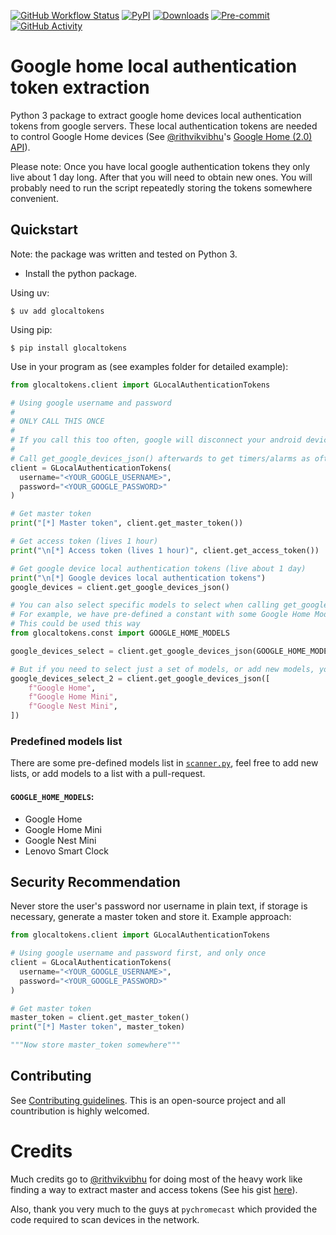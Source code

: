[![GitHub Workflow Status][workflow-shield]][workflow]
[![PyPI][pypi-shield]][pypi]
[![Downloads][pepy-shield]][pepy]
[![Pre-commit][pre-commit-shield]][pre-commit]
[![GitHub Activity][commits-shield]][commits]

# Google home local authentication token extraction

Python 3 package to extract google home devices local authentication tokens from google servers.
These local authentication tokens are needed to control Google Home devices
(See [@rithvikvibhu](https://github.com/rithvikvibhu)'s [Google Home (2.0) API](https://rithvikvibhu.github.io/GHLocalApi/)).

Please note:
Once you have local google authentication tokens they only live about 1 day long.
After that you will need to obtain new ones.
You will probably need to run the script repeatedly storing the tokens somewhere convenient.

## Quickstart

Note: the package was written and tested on Python 3.

- Install the python package.

Using uv:

```console
$ uv add glocaltokens
```

Using pip:

```console
$ pip install glocaltokens
```

Use in your program as (see examples folder for detailed example):

```Python
from glocaltokens.client import GLocalAuthenticationTokens

# Using google username and password
#
# ONLY CALL THIS ONCE
#
# If you call this too often, google will disconnect your android devices and other weird things will happen
#
# Call get_google_devices_json() afterwards to get timers/alarms as oftens as you want to update.
client = GLocalAuthenticationTokens(
  username="<YOUR_GOOGLE_USERNAME>",
  password="<YOUR_GOOGLE_PASSWORD>"
)

# Get master token
print("[*] Master token", client.get_master_token())

# Get access token (lives 1 hour)
print("\n[*] Access token (lives 1 hour)", client.get_access_token())

# Get google device local authentication tokens (live about 1 day)
print("\n[*] Google devices local authentication tokens")
google_devices = client.get_google_devices_json()

# You can also select specific models to select when calling get_google_devices or get_google_devices_json with the models_list parameter.
# For example, we have pre-defined a constant with some Google Home Models (WARNING! Not all of them may be present)
# This could be used this way
from glocaltokens.const import GOOGLE_HOME_MODELS

google_devices_select = client.get_google_devices_json(GOOGLE_HOME_MODELS)

# But if you need to select just a set of models, or add new models, you can use a list of str
google_devices_select_2 = client.get_google_devices_json([
    f"Google Home",
    f"Google Home Mini",
    f"Google Nest Mini",
])
```

### Predefined models list

There are some pre-defined models list in [`scanner.py`](/glocaltokens/scanner.py), feel free to
add new lists, or add models to a list with a pull-request.

#### `GOOGLE_HOME_MODELS`:

- Google Home
- Google Home Mini
- Google Nest Mini
- Lenovo Smart Clock

## Security Recommendation

Never store the user's password nor username in plain text, if storage is necessary, generate a master token and store it.
Example approach:

```python
from glocaltokens.client import GLocalAuthenticationTokens

# Using google username and password first, and only once
client = GLocalAuthenticationTokens(
  username="<YOUR_GOOGLE_USERNAME>",
  password="<YOUR_GOOGLE_PASSWORD>"
)

# Get master token
master_token = client.get_master_token()
print("[*] Master token", master_token)

"""Now store master_token somewhere"""

```

## Contributing

See [Contributing guidelines](CONTRIBUTING.md).
This is an open-source project and all countribution is highly welcomed.

# Credits

Much credits go to [@rithvikvibhu](https://github.com/rithvikvibhu) for doing most of the heavy work like finding a way to
extract master and access tokens
(See his gist [here](https://gist.github.com/rithvikvibhu/952f83ea656c6782fbd0f1645059055d)).

Also, thank you very much to the guys at `pychromecast` which provided the code required to scan devices in the network.

[workflow-shield]: https://img.shields.io/github/actions/workflow/status/leikoilja/glocaltokens/linting-and-testing.yaml?branch=master
[workflow]: https://github.com/leikoilja/glocaltokens/actions
[pypi-shield]: https://img.shields.io/pypi/v/glocaltokens
[pypi]: https://pypi.org/project/glocaltokens/
[pepy-shield]: https://pepy.tech/badge/glocaltokens
[pepy]: https://pepy.tech/project/glocaltokens
[commits-shield]: https://img.shields.io/github/commit-activity/y/leikoilja/glocaltokens
[commits]: https://github.com/leikoilja/glocaltokens/commits/master
[pre-commit-shield]: https://img.shields.io/badge/pre--commit-enabled-brightgreen
[pre-commit]: https://pre-commit.com/

